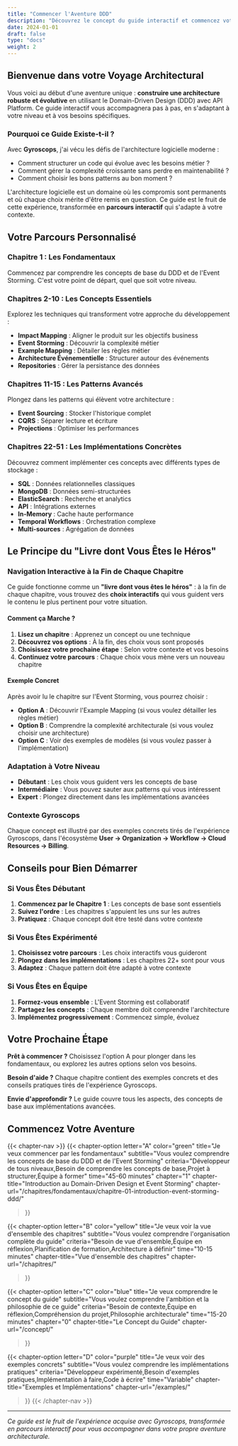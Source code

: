 ```yaml
---
title: "Commencer l'Aventure DDD"
description: "Découvrez le concept du guide interactif et commencez votre parcours personnalisé"
date: 2024-01-01
draft: false
type: "docs"
weight: 2
---
```


## Bienvenue dans votre Voyage Architectural

Vous voici au début d'une aventure unique : **construire une architecture robuste et évolutive** en utilisant le Domain-Driven Design (DDD) avec API Platform. Ce guide interactif vous accompagnera pas à pas, en s'adaptant à votre niveau et à vos besoins spécifiques.

### Pourquoi ce Guide Existe-t-il ?

Avec **Gyroscops**, j'ai vécu les défis de l'architecture logicielle moderne :
- Comment structurer un code qui évolue avec les besoins métier ?
- Comment gérer la complexité croissante sans perdre en maintenabilité ?
- Comment choisir les bons patterns au bon moment ?

L'architecture logicielle est un domaine où les compromis sont permanents et où chaque choix mérite d'être remis en question. Ce guide est le fruit de cette expérience, transformée en **parcours interactif** qui s'adapte à votre contexte.

## Votre Parcours Personnalisé

### Chapitre 1 : Les Fondamentaux
Commencez par comprendre les concepts de base du DDD et de l'Event Storming. C'est votre point de départ, quel que soit votre niveau.

### Chapitres 2-10 : Les Concepts Essentiels
Explorez les techniques qui transforment votre approche du développement :
- **Impact Mapping** : Aligner le produit sur les objectifs business
- **Event Storming** : Découvrir la complexité métier
- **Example Mapping** : Détailer les règles métier
- **Architecture Événementielle** : Structurer autour des événements
- **Repositories** : Gérer la persistance des données

### Chapitres 11-15 : Les Patterns Avancés
Plongez dans les patterns qui élèvent votre architecture :
- **Event Sourcing** : Stocker l'historique complet
- **CQRS** : Séparer lecture et écriture
- **Projections** : Optimiser les performances

### Chapitres 22-51 : Les Implémentations Concrètes
Découvrez comment implémenter ces concepts avec différents types de stockage :
- **SQL** : Données relationnelles classiques
- **MongoDB** : Données semi-structurées
- **ElasticSearch** : Recherche et analytics
- **API** : Intégrations externes
- **In-Memory** : Cache haute performance
- **Temporal Workflows** : Orchestration complexe
- **Multi-sources** : Agrégation de données

## Le Principe du "Livre dont Vous Êtes le Héros"

### Navigation Interactive à la Fin de Chaque Chapitre
Ce guide fonctionne comme un **"livre dont vous êtes le héros"** : à la fin de chaque chapitre, vous trouvez des **choix interactifs** qui vous guident vers le contenu le plus pertinent pour votre situation.

#### Comment ça Marche ?
1. **Lisez un chapitre** : Apprenez un concept ou une technique
2. **Découvrez vos options** : À la fin, des choix vous sont proposés
3. **Choisissez votre prochaine étape** : Selon votre contexte et vos besoins
4. **Continuez votre parcours** : Chaque choix vous mène vers un nouveau chapitre

#### Exemple Concret
Après avoir lu le chapitre sur l'Event Storming, vous pourrez choisir :
- **Option A** : Découvrir l'Example Mapping (si vous voulez détailler les règles métier)
- **Option B** : Comprendre la complexité architecturale (si vous voulez choisir une architecture)
- **Option C** : Voir des exemples de modèles (si vous voulez passer à l'implémentation)

### Adaptation à Votre Niveau
- **Débutant** : Les choix vous guident vers les concepts de base
- **Intermédiaire** : Vous pouvez sauter aux patterns qui vous intéressent
- **Expert** : Plongez directement dans les implémentations avancées

### Contexte Gyroscops
Chaque concept est illustré par des exemples concrets tirés de l'expérience Gyroscops, dans l'écosystème **User → Organization → Workflow → Cloud Resources → Billing**.

## Conseils pour Bien Démarrer

### Si Vous Êtes Débutant
1. **Commencez par le Chapitre 1** : Les concepts de base sont essentiels
2. **Suivez l'ordre** : Les chapitres s'appuient les uns sur les autres
3. **Pratiquez** : Chaque concept doit être testé dans votre contexte

### Si Vous Êtes Expérimenté
1. **Choisissez votre parcours** : Les choix interactifs vous guideront
2. **Plongez dans les implémentations** : Les chapitres 22+ sont pour vous
3. **Adaptez** : Chaque pattern doit être adapté à votre contexte

### Si Vous Êtes en Équipe
1. **Formez-vous ensemble** : L'Event Storming est collaboratif
2. **Partagez les concepts** : Chaque membre doit comprendre l'architecture
3. **Implémentez progressivement** : Commencez simple, évoluez

## Votre Prochaine Étape

**Prêt à commencer ?** Choisissez l'option A pour plonger dans les fondamentaux, ou explorez les autres options selon vos besoins.

**Besoin d'aide ?** Chaque chapitre contient des exemples concrets et des conseils pratiques tirés de l'expérience Gyroscops.

**Envie d'approfondir ?** Le guide couvre tous les aspects, des concepts de base aux implémentations avancées.

## Commencez Votre Aventure

{{< chapter-nav >}}
  {{< chapter-option 
    letter="A" 
    color="green" 
    title="Je veux commencer par les fondamentaux" 
    subtitle="Vous voulez comprendre les concepts de base du DDD et de l'Event Storming"
    criteria="Développeur de tous niveaux,Besoin de comprendre les concepts de base,Projet à structurer,Équipe à former"
    time="45-60 minutes"
    chapter="1"
    chapter-title="Introduction au Domain-Driven Design et Event Storming"
    chapter-url="/chapitres/fondamentaux/chapitre-01-introduction-event-storming-ddd/"
  >}}
  
  {{< chapter-option 
    letter="B" 
    color="yellow" 
    title="Je veux voir la vue d'ensemble des chapitres" 
    subtitle="Vous voulez comprendre l'organisation complète du guide"
    criteria="Besoin de vue d'ensemble,Équipe en réflexion,Planification de formation,Architecture à définir"
    time="10-15 minutes"
    chapter-title="Vue d'ensemble des chapitres"
    chapter-url="/chapitres/"
  >}}
  
  {{< chapter-option 
    letter="C" 
    color="blue" 
    title="Je veux comprendre le concept du guide" 
    subtitle="Vous voulez comprendre l'ambition et la philosophie de ce guide"
    criteria="Besoin de contexte,Équipe en réflexion,Compréhension du projet,Philosophie architecturale"
    time="15-20 minutes"
    chapter="0"
    chapter-title="Le Concept du Guide"
    chapter-url="/concept/"
  >}}
  
  {{< chapter-option 
    letter="D" 
    color="purple" 
    title="Je veux voir des exemples concrets" 
    subtitle="Vous voulez comprendre les implémentations pratiques"
    criteria="Développeur expérimenté,Besoin d'exemples pratiques,Implémentation à faire,Code à écrire"
    time="Variable"
    chapter-title="Exemples et Implémentations"
    chapter-url="/examples/"
  >}}
{{< /chapter-nav >}}
---

*Ce guide est le fruit de l'expérience acquise avec Gyroscops, transformée en parcours interactif pour vous accompagner dans votre propre aventure architecturale.*
